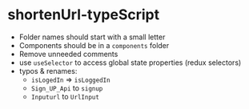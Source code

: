# shortenUrl-typeScript

- Folder names should start with a small letter
- Components should be in a `components` folder
- Remove unneeded comments
- use `useSelector` to access global state properties (redux selectors)
- typos & renames:
    - `isLogedIn` => `isLoggedIn`
    - `Sign_UP_Api` to `signup`
    - `Inputurl` to `UrlInput`